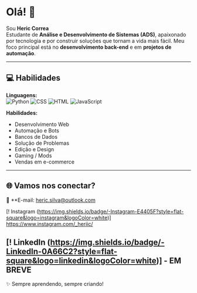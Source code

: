 # Olá! 👋  
Sou **Heric Correa**  
Estudante de **Análise e Desenvolvimento de Sistemas (ADS)**, apaixonado por tecnologia e por construir soluções que tornam a vida mais fácil. Meu foco principal está no **desenvolvimento back-end** e em **projetos de automação**.  

---

## 💻 Habilidades

**Linguagens:**  
![Python](https://img.shields.io/badge/-Python-3776AB?style=flat-square&logo=python&logoColor=white)
![CSS](https://img.shields.io/badge/-CSS-1572B6?style=flat-square&logo=css3&logoColor=white)
![HTML](https://img.shields.io/badge/-HTML-E34F26?style=flat-square&logo=html5&logoColor=white)
![JavaScript](https://img.shields.io/badge/-JavaScript-F7DF1E?style=flat-square&logo=javascript&logoColor=black)

**Habilidades:**
- Desenvolvimento Web  
- Automação e Bots  
- Bancos de Dados  
- Solução de Problemas  
- Edição e Design  
- Gaming / Mods  
- Vendas em e-commerce  

---

## 🌐 Vamos nos conectar?

📧 **E-mail: heric.silva@outlook.com  

[! Instagram (https://img.shields.io/badge/-Instagram-E4405F?style=flat-square&logo=instagram&logoColor=white)] https://www.instagram.com/_heriic/

[! LinkedIn (https://img.shields.io/badge/-LinkedIn-0A66C2?style=flat-square&logo=linkedin&logoColor=white)] - EM BREVE
---

✨ Sempre aprendendo, sempre criando!
